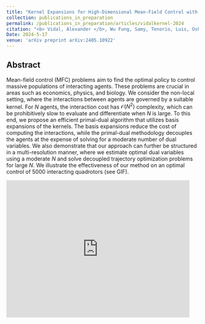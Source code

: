 ```yaml
---
title: "Kernel Expansions for High-Dimensional Mean-Field Control with Non-local Interactions"
collection: publications_in_preparation
permalink: /publications_in_preparation/articles/vidalkernel-2024
citation: "<b> Vidal, Alexander </b>, Wu Fung, Samy, Tenorio, Luis, Osher, Stanley, Nurbekyan, Levon. <i>&quot;Kernel Expansions for High-Dimensional Mean-Field Control with Non-local Interactions&quot;</i>,arXiv preprint arXiv:2405.10922, DOI: <a href='https://arxiv.org/abs/2405.10922'>https://arxiv.org/abs/2405.10922</a>, 2024."
Date: 2024-5-17
venue: 'arXiv preprint arXiv:2405.10922'
---
```

## Abstract
Mean-field control (MFC) problems aim to find the optimal policy to control massive populations of interacting agents. 
These problems are crucial in areas such as economics, physics, and biology. 
We consider the non-local setting, where the interactions between agents are governed by a suitable kernel. For $N$ agents, the interaction cost has $\mathcal{O}(N^2)$ complexity, which can be prohibitively slow to evaluate and differentiate when $N$ is large.
To this end, we propose an efficient primal-dual algorithm that utilizes basis expansions of the kernels. The basis expansions reduce the cost of computing the interactions, while the primal-dual methodology decouples the agents at the expense of solving for a moderate number of dual variables. 
We also demonstrate that our approach can further be structured in a multi-resolution manner, where we estimate optimal dual variables using a moderate $N$ and solve decoupled trajectory optimization problems for large $N$. We illustrate the effectiveness of our method on an optimal control of 5000 interacting quadrotors (see GIF).


<iframe src="https://giphy.com/embed/UngFIy49DnJsemDYbW" width="480" height="360" frameBorder="0" class="giphy-embed" allowFullScreen></iframe><p><a href="https://giphy.com/gifs/UngFIy49DnJsemDYbW"></a></p>

